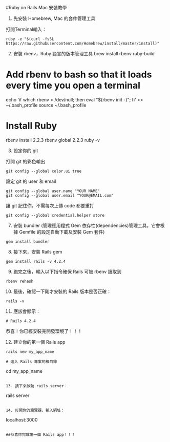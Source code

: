 #Ruby on Rails Mac 安裝教學

1. 先安裝 Homebrew, Mac 的套件管理工具

打開Terminal輸入：

```
ruby -e "$(curl -fsSL https://raw.githubusercontent.com/Homebrew/install/master/install)"
```

2. 安裝 rbenv，Ruby 語言的版本管理工具
brew install rbenv ruby-build

# Add rbenv to bash so that it loads every time you open a terminal
echo 'if which rbenv > /dev/null; then eval "$(rbenv init -)"; fi' >> ~/.bash_profile
source ~/.bash_profile

# Install Ruby
rbenv install 2.2.3
rbenv global 2.2.3
ruby -v

3. 設定你的 git 

打開 git 的彩色輸出
```
git config --global color.ui true
```

設定 git 的 user 和 email
```
git config --global user.name "YOUR NAME"
git config --global user.email "YOUR@EMAIL.com"
```

讓 git 記住你，不需每次上傳 code 都要重打
```
git config --global credential.helper store
```

7. 安裝 bundler (管理應用程式 Gem 依存性(dependencies)管理工具，它會根據 Gemfile 的設定自動下載及安裝 Gem 套件)

```
gem install bundler
```

8. 接下來，安裝 Rails gem

```
gem install rails -v 4.2.4
```

9. 跑完之後，輸入以下指令確保 Rails 可被 rbenv 讀取到

```
rbenv rehash
```

10. 最後，確認一下剛才安裝的 Rails 版本是否正確：

```
rails -v
```

11. 應該會顯示：

```
# Rails 4.2.4
```

恭喜！你已經安裝完開發環境了！！！

12. 建立你的第一個 Rails app

```
rails new my_app_name

# 進入 Rails 專案的根目錄

```
cd my_app_name
```

13. 接下來啟動 rails server：

```
rails server
```

14. 打開你的瀏覽器，輸入網址： 

```
localhost:3000
```

##恭喜你完成第一個 Rails app！！！
